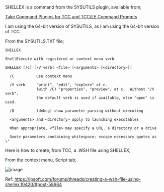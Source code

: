 SHELLEX is a command from the SYSUTILS plugin, available from;

[Take Command Plugins for TCC and TCC/LE Command Prompts](https://jpsoft.com/all-downloads/plugins-take-command.html)

I am using the 64-bit version of SYSUTILS, as I am using the 64-bit version of TCC.

From the SYSUTILS.TXT file;

```dos
SHELLEX

ShellExecute with registered or context menu verb

SHELLEX [/C] [/V verb] <file> [<arguments> [<directory>]]

  /C          use context menu

  /V verb     "print", "edit", "explore" et c.
              (with /C) "properties", "preview", et c.  Without "/V verb",
              the default verb is used if available, else "open" is used.

  /D          (debug) show parameter parsing without executing

  <arguments> and <directory> apply to launching executables

  When appropriate, <file> may specify a URL, a directory or a drive
  
  Quote parameters containing whitespace; escape necessary quotes as \"
```
Here is how to create, from TCC, a .WSH file using SHELLEX; 

From the context menu, Script tab;

![image](https://user-images.githubusercontent.com/58880711/137628293-84906bfd-7345-4f28-8cb9-907ff07b6f4c.png)

Ref: https://jpsoft.com/forums/threads/creating-a-wsh-file-using-shellex.10420/#post-58664
